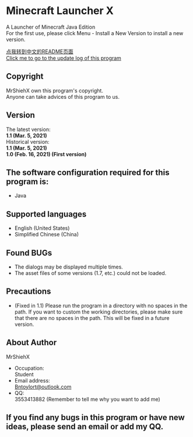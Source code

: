 # Minecraft Launcher X
A Launcher of Minecraft Java Edition<br/>
For the first use, please click Menu - Install a New Version to install a new version.<br/>

[点我转到中文的README页面](https://github.com/MrShieh-X/minecraft-launcher-x/blob/master/README-zh.md) <br/>
[Click me to go to the update log of this program](https://github.com/MrShieh-X/minecraft-launcher-x/blob/master/update_logs.md) <br/>

## Copyright
MrShiehX own this program's copyright.<br/>
Anyone can take advices of this program to us.

## Version
The latest version: <br/>
<b>1.1 (Mar. 5, 2021)</b><br/>
Historical version: <br/>
<b>1.1 (Mar. 5, 2021)</b><br/>
<b>1.0 (Feb. 16, 2021) (First version)</b><br/>

## The software configuration required for this program is:
* Java

## Supported languages
- English (United States)
- Simplified Chinese (China)

## Found BUGs
- The dialogs may be displayed multiple times.
- The asset files of some versions (1.7, etc.) could not be loaded.

## Precautions
- (Fixed in 1.1) Please run the program in a directory with no spaces in the path. If you want to custom the working directories, please make sure that there are no spaces in the path. This will be fixed in a future version.

## About Author
MrShiehX<br/>
- Occupation: <br/>
Student<br/>
- Email address: <br/>
Bntoylort@outlook.com<br/>
- QQ:<br/>
3553413882 (Remember to tell me why you want to add me)<br/>

## If you find any bugs in this program or have new ideas, please send an email or add my QQ.
